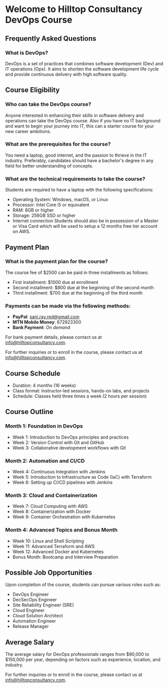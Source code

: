 # Welcome to Hilltop Consultancy DevOps Course

## Frequently Asked Questions

### What is DevOps?
DevOps is a set of practices that combines software development (Dev) and IT operations (Ops). It aims to shorten the software development life cycle and provide continuous delivery with high software quality.

## Course Eligibility

### Who can take the DevOps course?
Anyone interested in enhancing their skills in software delivery and operations can take the DevOps course. Also if you  have  no IT background and want to begin your journey into IT, this can a starter course for your new career ambitions.

### What are the prerequisites for the course?
You  need a laptop, good internet, and the passion to thrieve in the IT  industry. Preferably, candidates should have a bachelor's degree in any field for better understanding of concepts. 

### What are the technical requirements to take the course?
Students are required to have a laptop with the following specifications:
- Operating System: Windows, macOS, or Linux
- Processor: Intel Core i5 or equivalent
- RAM: 8GB or higher
- Storage: 256GB SSD or higher
- Internet connection
Students should also be in possession of a Master or Visa Card which will be used to setup a 12  months free tier account on AWS.

## Payment Plan

### What is the payment plan for the course?
The course fee of $2500 can be paid in three installments as follows:
- First installment: $1000 due at enrollment
- Second installment: $800 due at the beginning of the second month
- Third installment: $700 due at the beginning of the third month

### Payments can be made via the following methods:

- **PayPal**: [sani.ray.red@gmail.com](mailto:sani.ray.red@gmail.com)
- **MTN Mobile Money**: 672923300
- **Bank Payment**: *On demand*

For bank payment details, please contact us at [info@hilltopconsultancy.com](mailto:info@hilltopconsultancy.com).

For further inquiries or to enroll in the course, please contact us at [info@hilltopconsultancy.com](mailto:info@hilltopconsultancy.com).

## Course Schedule

- Duration: 4 months (16 weeks)
- Class format: Instructor-led sessions, hands-on labs, and projects
- Schedule: Classes held three times a week (2 hours per session)


## Course Outline

### Month 1: Foundation in DevOps
- Week 1: Introduction to DevOps principles and practices
- Week 2: Version Control with Git and GitHub
- Week 3: Collaborative development workflows with Git

### Month 2: Automation and CI/CD
- Week 4: Continuous Integration with Jenkins
- Week 5: Introduction to Infrastructure as Code (IaC) with Terraform
- Week 6: Setting up CI/CD pipelines with Jenkins

### Month 3: Cloud and Containerization
- Week 7: Cloud Computing with AWS
- Week 8: Containerization with Docker
- Week 9: Container Orchestration with Kubernetes

### Month 4: Advanced Topics and Bonus Month
- Week 10: Linux and Shell Scripting
- Week 11: Advanced Terraform and AWS
- Week 12: Advanced Docker and Kubernetes
- Bonus Month: Bootcamp and Interview Preparation

## Possible Job Opportunities
Upon completion of the course, students can pursue various roles such as:
- DevOps Engineer
- DecSecOps Engineer
- Site Reliability Engineer (SRE)
- Cloud Engineer
- Cloud Solution Architect
- Automation Engineer
- Release Manager

## Average Salary
The average salary for DevOps professionals ranges from $90,000 to $150,000 per year, depending on factors such as experience, location, and industry.

For further inquiries or to enroll in the course, please contact us at [info@hilltopconsultancy.com](mailto:info@hilltopconsultancy.com).
